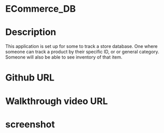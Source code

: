 # ECommerce_DB

# Description
This application is set up for some to track a store database. One where someone can track a product by their specific ID, or or general category. Someone will also be able to see inventory of that item.
# Github URL

# Walkthrough video URL


# screenshot